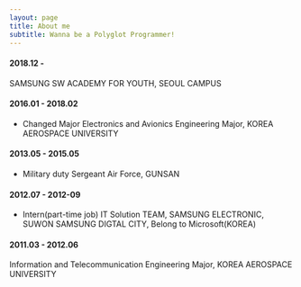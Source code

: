 ```yaml
---
layout: page
title: About me
subtitle: Wanna be a Polyglot Programmer!
---
```




#### 2018.12 - 
SAMSUNG SW ACADEMY FOR YOUTH, SEOUL CAMPUS


#### 2016.01 - 2018.02
- Changed Major
Electronics and Avionics Engineering Major, KOREA AEROSPACE UNIVERSITY


#### 2013.05 - 2015.05
- Military duty
Sergeant Air Force, GUNSAN


#### 2012.07 - 2012-09
- Intern(part-time job)
IT Solution TEAM, SAMSUNG ELECTRONIC, SUWON SAMSUNG DIGTAL CITY, Belong to Microsoft(KOREA)



#### 2011.03 - 2012.06
Information and
Telecommunication Engineering Major, KOREA AEROSPACE UNIVERSITY